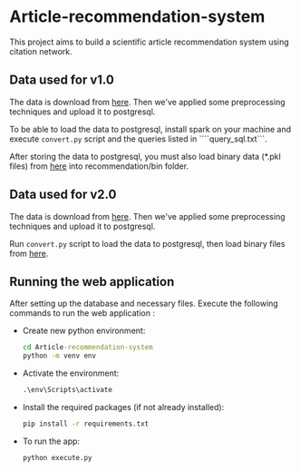 # Article-recommendation-system

This project aims to build a scientific article recommendation system using citation network.

## Data used for v1.0

The data is download from [here](https://www.aminer.org/citation). Then we've applied some preprocessing techniques and upload it to postgresql.

To be able to load the data to postgresql, install spark on your machine and execute ```convert.py``` script and the queries listed in ````query_sql.txt```.

After storing the data to postgresql, you must also load binary data (*.pkl files) from [here](https://www.kaggle.com/code/yassou432/recommendation-system-part-2-2/data) into recommendation/bin folder.

## Data used for v2.0

The data is download from [here](https://github.com/SJ-palpa/curation_projet). Then we've applied some preprocessing techniques and upload it to postgresql.

Run ```convert.py``` script to load the data to postgresql, then load binary files from [here](https://www.kaggle.com/code/yassou432/random-data-for-recommendation-system-part-02/data).

## Running the web application

After setting up the database and necessary files. Execute the following commands to run the web application :

- Create new python environment:

  ```cmd
  cd Article-recommendation-system
  python -m venv env
  ```

- Activate the environment:

  ```cmd
  .\env\Scripts\activate
  ```

- Install the required packages (if not already installed):
  
  ```cmd
  pip install -r requirements.txt
  ```

- To run the app:

  ```cmd
  python execute.py
  ```
